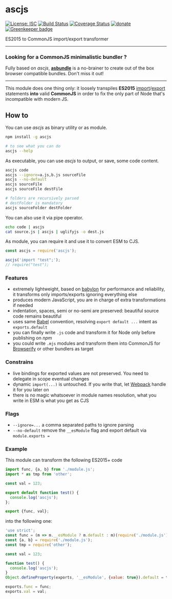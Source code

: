 # ascjs

[![License: ISC](https://img.shields.io/badge/License-ISC-yellow.svg)](https://opensource.org/licenses/ISC) [![Build Status](https://travis-ci.org/WebReflection/ascjs.svg?branch=master)](https://travis-ci.org/WebReflection/ascjs) [![Coverage Status](https://coveralls.io/repos/github/WebReflection/ascjs/badge.svg?branch=master)](https://coveralls.io/github/WebReflection/ascjs?branch=master) [![donate](https://img.shields.io/badge/$-donate-ff69b4.svg?maxAge=2592000&style=flat)](https://github.com/WebReflection/donate) [![Greenkeeper badge](https://badges.greenkeeper.io/WebReflection/ascjs.svg)](https://greenkeeper.io/)

ES2015 to CommonJS import/export transformer

- - -

### Looking for a CommonJS minimalistic bundler ?

Fully based on _ascjs_, **[asbundle](https://github.com/WebReflection/asbundle)** is a no-brainer to create out of the box browser compatible bundles. Don't miss it out!

- - -

This module does one thing only:
it loosely transpiles **ES2015** [import](https://developer.mozilla.org/en-US/docs/web/javascript/reference/statements/import)/[export](https://developer.mozilla.org/en-US/docs/web/javascript/reference/statements/export) statements **into** valid **CommonJS** in order to fix the only part of Node that's incompatible with modern JS.

## How to

You can use _ascjs_ as binary utility or as module.

```sh
npm install -g ascjs

# to see what you can do
ascjs --help

```

As executable, you can use _ascjs_ to output, or save, some code content.
```sh
ascjs code
ascjs --ignore=a.js,b.js sourceFile
ascjs --no-default
ascjs sourceFile
ascjs sourceFile destFile

# folders are recursively parsed
# destFolder is mandatory
ascjs sourceFolder destFolder
```

You can also use it via pipe operator.
```sh
echo code | ascjs
cat source.js | ascjs | uglifyjs -o dest.js
```

As module, you can require it and use it to convert ESM to CJS.
```js
const ascjs = require('ascjs');

ascjs('import "test";');
// require("test");
```

### Features

  * extremely lightweight, based on [babylon](https://github.com/babel/babylon) for performance and reliability, it transforms only imports/exports ignoring everything else
  * produces modern JavaScript, you are in charge of extra transformations if needed
  * indentation, spaces, semi or no-semi are preserved: beautiful source code remains beautiful
  * uses same [Babel](http://babeljs.io) convention, resolving `export default ...` intent as `exports.default`
  * you can finally write `.js` code and transform it for Node only before publishing on _npm_
  * you could write `.mjs` modules and transform them into CommonJS for [Browserify](http://browserify.org) or other bundlers as target

### Constrains

  * live bindings for exported values are not preserved. You need to delegate in scope eventual changes
  * dynamic `import(...)` is untouched. If you write that, let [Webpack](https://webpack.js.org) handle it for you later on
  * there is no magic whatsoever in module names resolution, what you write in ESM is what you get as CJS

### Flags

  * `--ignore=...` a comma separated paths to ignore parsing
  * `--no-default` remove the `__esModule` flag and export default via `module.exports = `

### Example
This module can transform the following ES2015+ code
```js
import func, {a, b} from './module.js';
import * as tmp from 'other';

const val = 123;

export default function test() {
  console.log('ascjs');
};

export {func, val};
```
into the following one:
```js
'use strict';
const func = (m => m.__esModule ? m.default : m)(require('./module.js'));
const {a, b} = require('./module.js');
const tmp = require('other');

const val = 123;

function test() {
  console.log('ascjs');
}
Object.defineProperty(exports, '__esModule', {value: true}).default = test;

exports.func = func;
exports.val = val;
```